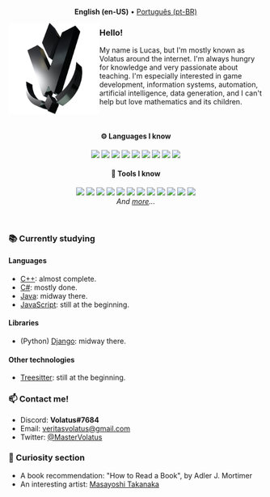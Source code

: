 <link rel="stylesheet" href="https://cdn.jsdelivr.net/gh/devicons/devicon@v2.15.1/devicon.min.css">

<p align="center">
    <b>English (en-US)</b> • <a href="README-pt_br.md">Português (pt-BR)</a>
</p>

<img align="left" src="img/volatus-logo.png" height="180px">

### Hello!

My name is Lucas, but I'm mostly known as Volatus around the internet.
I'm always hungry for knowledge and very passionate about teaching.
I'm especially interested in game development, information systems, automation, artificial intelligence, data generation, and I can't help but love mathematics and its children.

<br>

<h4 align="center">⚙️ Languages I know</h4>
<p align="center">
    <img src="https://cdn.jsdelivr.net/gh/devicons/devicon/icons/html5/html5-original.svg" height="28px">
    <img src="https://cdn.jsdelivr.net/gh/devicons/devicon/icons/css3/css3-original.svg" height="28px">
    <img src="https://cdn.jsdelivr.net/gh/devicons/devicon/icons/c/c-original.svg" height="28px">
    <img src="https://cdn.jsdelivr.net/gh/devicons/devicon/icons/cplusplus/cplusplus-original.svg" height="28px">
    <img src="https://cdn.jsdelivr.net/gh/devicons/devicon/icons/csharp/csharp-original.svg" height="28px">
    <img src="https://cdn.jsdelivr.net/gh/devicons/devicon/icons/python/python-original.svg" height="28px">
    <img src="https://cdn.jsdelivr.net/gh/devicons/devicon/icons/lua/lua-original.svg" height="28px">
    <img src="https://cdn.jsdelivr.net/gh/devicons/devicon/icons/latex/latex-original.svg" height="28px">
    <img src="https://cdn.jsdelivr.net/gh/devicons/devicon/icons/markdown/markdown-original.svg" height="28px">
<br>
</p>
<h4 align="center">🔨 Tools I know</h4>
<p align="center">
    <img src="https://cdn.jsdelivr.net/gh/devicons/devicon/icons/git/git-original.svg" height="28px">
    <img src="https://cdn.jsdelivr.net/gh/devicons/devicon/icons/godot/godot-original.svg" height="28px">
    <img src="https://cdn.jsdelivr.net/gh/devicons/devicon/icons/photoshop/photoshop-plain.svg" height="28px">
    <img src="https://cdn.jsdelivr.net/gh/devicons/devicon/icons/premierepro/premierepro-original.svg" height="28px">
    <img src="https://cdn.jsdelivr.net/gh/devicons/devicon/icons/aftereffects/aftereffects-original.svg" height="28px">
    <img src="https://cdn.jsdelivr.net/gh/devicons/devicon/icons/inkscape/inkscape-original.svg" height="28px">
    <img src="https://upload.wikimedia.org/wikipedia/commons/3/3a/Neovim-mark.svg" height="28px">
    <img src="https://cdn.jsdelivr.net/gh/devicons/devicon/icons/vim/vim-original.svg" height="28px">
    <img src="https://cdn.jsdelivr.net/gh/devicons/devicon/icons/gimp/gimp-original.svg" height="28px">
    <img src="https://upload.wikimedia.org/wikipedia/commons/d/d3/OBS_Studio_Logo.svg" height="28px">
    <img src="https://upload.wikimedia.org/wikipedia/commons/9/90/DaVinci_Resolve_17_logo.svg" height="28px">
    <img src="https://upload.wikimedia.org/wikipedia/commons/6/63/Krita_Application_Logo.svg" height="28px">
<br>
    <i>And <a href="https://github.com/volatusveritas/volatile-island/blob/master/software.md">more</a>...</i>
</p>

<br>

### 📚 Currently studying

#### Languages

- [C++](https://www.learncpp.com): almost complete.
- [C#](https://learn.microsoft.com/en-us/dotnet/csharp/programming-guide/): mostly done.
- [Java](https://docs.oracle.com/javase/tutorial/): midway there.
- [JavaScript](https://javascript.info): still at the beginning.

#### Libraries

- (Python) [Django](https://www.djangoproject.com/start/): midway there.

#### Other technologies

- [Treesitter](https://tree-sitter.github.io/tree-sitter/): still at the beginning.

### 📫 Contact me!

- Discord: **Volatus#7684**
- Email: [veritasvolatus@gmail.com](mailto:veritasvolatus@gmail.com)
- Twitter: [@MasterVolatus](https://twitter.com/MasterVolatus)

### 🌟 Curiosity section

- A book recommendation: "How to Read a Book", by Adler J. Mortimer
- An interesting artist: [Masayoshi Takanaka](https://www.youtube.com/watch?v=YOX9LQ6v73w)
